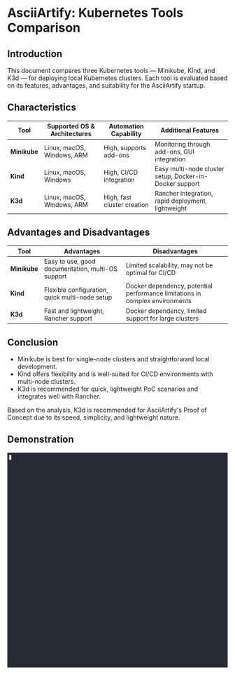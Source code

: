 # AsciiArtify: Kubernetes Tools Comparison

## Introduction

This document compares three Kubernetes tools — Minikube, Kind, and K3d — for deploying local Kubernetes clusters. Each tool is evaluated based on its features, advantages, and suitability for the AsciiArtify startup.

## Characteristics

| **Tool**        | **Supported OS & Architectures** | **Automation Capability** | **Additional Features**                               |
|-----------------|----------------------------------|----------------------------|-------------------------------------------------------|
| **Minikube**    | Linux, macOS, Windows, ARM       | High, supports add-ons     | Monitoring through add-ons, GUI integration           |
| **Kind**        | Linux, macOS, Windows            | High, CI/CD integration    | Easy multi-node cluster setup, Docker-in-Docker support |
| **K3d**         | Linux, macOS, Windows, ARM       | High, fast cluster creation | Rancher integration, rapid deployment, lightweight     |

## Advantages and Disadvantages

| **Tool**        | **Advantages**                                        | **Disadvantages**                                    |
|-----------------|-------------------------------------------------------|------------------------------------------------------|
| **Minikube**    | Easy to use, good documentation, multi-OS support     | Limited scalability, may not be optimal for CI/CD    |
| **Kind**        | Flexible configuration, quick multi-node setup        | Docker dependency, potential performance limitations in complex environments |
| **K3d**         | Fast and lightweight, Rancher support                 | Docker dependency, limited support for large clusters|

## Conclusion

   - Minikube is best for single-node clusters and straightforward local development.
   - Kind offers flexibility and is well-suited for CI/CD environments with multi-node clusters.
   - K3d is recommended for quick, lightweight PoC scenarios and integrates well with Rancher.

Based on the analysis, K3d is recommended for AsciiArtify's Proof of Concept due to its speed, simplicity, and lightweight nature.

## Demonstration

![k3d-demo](k3d-demo.gif)
